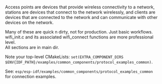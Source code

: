 Access points are devices that provide wireless connectivity to a network, stations are devices that connect to the network wirelessly, and clients are devices that are connected to the network and can communicate with other devices on the network.  
  
Many of these are quick n dirty, not for production. Just basic workflows. wifi_init.c and its associated wifi_connect functions are more professional level.  
All sections are in main dir.  

Note your top-level CMakeLists: `set(EXTRA_COMPONENT_DIRS $ENV{IDF_PATH}/examples/common_components/protocol_examples_common)`.  

See: `esp/esp-idf/examples/common_components/protocol_examples_common` for connection examples.